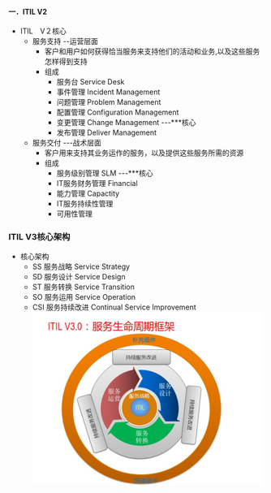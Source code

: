 #### 一．ITIL V2 ####

- ITIL　V２核心
	+ 服务支持 --运营层面
		* 客户和用户如何获得恰当服务来支持他们的活动和业务,以及这些服务怎样得到支持
		* 组成
			- 服务台 Service Desk
			- 事件管理 Incident Management
			- 问题管理 Problem Management
			- 配置管理 Configuration Management
			- 变更管理 Change Management  ---***核心
			- 发布管理 Deliver Management
	+ 服务交付 ---战术层面
		* 客户用来支持其业务运作的服务，以及提供这些服务所需的资源
		* 组成
			- 服务级别管理 SLM  ---***核心
			- IT服务财务管理 Financial 
			- 能力管理   Capactity
			- IT服务持续性管理
			- 可用性管理


### ITIL V3核心架构 ###

- 核心架构
	+ SS 服务战略 Service Strategy
	+ SD 服务设计 Service Design
	+ ST 服务转换 Service Transition
	+ SO 服务运用 Service Operation
	+ CSI 服务持续改进 Continual Service Improvement
  ![Pic](./img/ITILV3.jpg)
